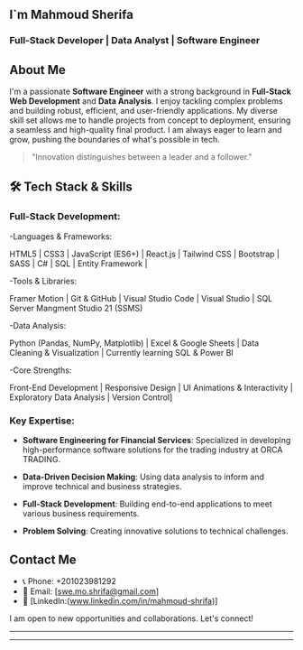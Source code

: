 
## I`m Mahmoud Sherifa

### Full-Stack Developer | Data Analyst | Software Engineer

## About Me

I'm a passionate **Software Engineer** with a strong background in **Full-Stack Web Development** and **Data Analysis**. I enjoy tackling complex problems and building robust, efficient, and user-friendly applications. My diverse skill set allows me to handle projects from concept to deployment, ensuring a seamless and high-quality final product. I am always eager to learn and grow, pushing the boundaries of what's possible in tech.

> "Innovation distinguishes between a leader and a follower."

## 🛠 Tech Stack & Skills

### Full-Stack Development:

-Languages & Frameworks:

HTML5 | CSS3 | JavaScript (ES6+) | React.js | Tailwind CSS | Bootstrap | SASS | C# | SQL | Entity Framework | 

-Tools & Libraries:

Framer Motion | Git & GitHub | Visual Studio Code | Visual Studio | SQL Server Mangment Studio 21 (SSMS) 

-Data Analysis:

Python (Pandas, NumPy, Matplotlib) | Excel & Google Sheets | Data Cleaning & Visualization | Currently learning SQL & Power BI

-Core Strengths:

Front-End Development | Responsive Design | UI Animations & Interactivity | Exploratory Data Analysis | Version Control]

### Key Expertise:

-   **Software Engineering for Financial Services**: Specialized in developing high-performance software solutions for the trading industry at ORCA TRADING.
  
-   **Data-Driven Decision Making**: Using data analysis to inform and improve technical and business strategies.
   
-   **Full-Stack Development**: Building end-to-end applications to meet various business requirements.
   
-   **Problem Solving**: Creating innovative solutions to technical challenges.

## Contact Me

  - 📞 Phone: +201023981292
  - 📧 Email: [swe.mo.shrifa@gmail.com]
  - 🔗 [LinkedIn:(www.linkedin.com/in/mahmoud-shrifa)]

I am open to new opportunities and collaborations. Let's connect\!

-----

-----


